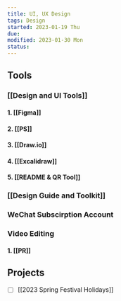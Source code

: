 ```yaml
---
title: UI, UX Design
tags: Design    
started: 2023-01-19 Thu
due: 
modified: 2023-01-30 Mon
status: 
---
```

## Tools
### [[Design and UI Tools]]
#### 1. [[Figma]]
#### 2. [[PS]]
#### 3. [[Draw.io]]
#### 4. [[Excalidraw]]
#### 5. [[README & QR Tool]]
### [[Design Guide and Toolkit]]
### WeChat Subscirption Account

### Video Editing
#### 1. [[PR]]

## Projects
- [ ] [[2023 Spring Festival Holidays]]